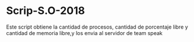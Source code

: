 # Scrip-S.O-2018
Este script obtiene la cantidad de procesos, cantidad de porcentaje libre y cantidad de memoria libre,y los envia al servidor
de team speak
